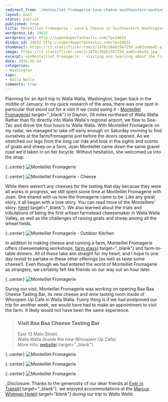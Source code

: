 ```yaml
---
redirect_from: '/monteillet-fromagerie-love-cheese-southeastern-washington/24632/'
layout: post
status: publish
published: true
title: Monteillet Fromagerie - Love & Cheese in Southeastern Washington
wordpress_id: 24632
wordpress_url: http://superduperfantastic.com/?p=24632
disqus_id: 24632 http://superduperfantastic.com/?p=24632
thumbnail: https://c2.staticflickr.com/2/1470/26661567256_aa02cebe45_q.jpg
image: https://c2.staticflickr.com/2/1470/26661567256_aa02cebe45.jpg
excerpt: <p>Monteillet Fromagerie - visiting and learning about the first artisan farmstead cheesemaker in Walla Walla Valley.</p>
date: 2016-05-24
categories:
- Washington
tags:
- Walla Walla
comments: true
---
```

Planning for an April trip to Walla Walla, Washington, began back in the middle of January. In my quick research of the area, there was one spot in particular that stood out for a visit if we could swing it - [Monteillet Fromagerie](http://www.monteilletcheese.com/){:target="_blank"} in Dayton, 28 miles northeast of Walla Walla. Rather than fly directly into Walla Walla's regional airport, we flew to Sea-Tac and drove the four hours to Walla Walla. With Monteillet Fromagerie on my radar, we managed to take off early enough on Saturday morning to find ourselves at the farm/fromagerie just before the doors opened. As we stretched our legs from the long car ride and took in the sights and scents of goats and sheep on a farm, Joan Monteillet came down the same gravel road we'd taken in on her bicycle. Without hesitation, she welcomed us into the shop.

{:.center}
![Monteillet Fromagerie](https://c2.staticflickr.com/2/1470/26661567256_aa02cebe45_b.jpg)

{:.center}
![Monteillet Fromagerie - Cheese](https://c2.staticflickr.com/2/1681/26084544973_93e781ab7d_b.jpg) 

While there weren't any cheeses for the tasting that day because they were all works in progress, we still spent some time at Monteillet Fromagerie with Joan. She shared with us how the fromagerie came to be. Like any great story, it all began with a love story. You can read more of the Monteillets' story: [here](http://www.monteilletcheese.com/our-story/){:target="_blank"}. We also learned about the trials and tribulations of being the first artisan farmstead cheesemaker in Walla Walla Valley, as well as the challenges of raising goats and sheep among all the wheat fields.

{:.center}
![Monteillet Fromagerie - Outdoor Kitchen](https://c2.staticflickr.com/2/1498/26084559433_6f0666dca7_b.jpg)

In addition to making cheese and running a farm, Monteillet Fromagerie offers cheesemaking workshops, [farm stays](http://www.monteilletcheese.com/farm-stay/){:target="_blank"} and farm-to-table dinners. All of these take aim straight for my heart, and I hope to one day revisit to partake in these other offerings (as well as taste some cheese!). Even though we had entered the world of Monteillet Fromagerie as strangers, we certainly felt like friends on our way out an hour later.

{:.center}
![Monteillet Fromagerie](https://c2.staticflickr.com/2/1453/26084551713_f66f180f13_b.jpg)

During our visit, Monteillet Fromagerie was working on opening Baa Baa Cheese Tasting Bar, its new cheese and wine tasting room inside of Whoopem Up Cafe in Walla Walla. Funny thing is if we had postponed our trip for another week, we would have had to make an appointment to visit the farm. It likely would not have been the same experience.

>### Visit Baa Baa Cheese Tasting Bar
>
>East 13 Main Street,   
>Walla Walla (inside the new Whoopem Up Cafe)  
>More info: [website](http://www.monteilletcheese.com/baa-baa-cheese-tasting-bar/){:target="_blank"}

{:.center}
![Monteillet Fromagerie](https://c2.staticflickr.com/2/1663/26661553076_1bc9ddb5e5_b.jpg)

{:.center}
![Monteillet Fromagerie](https://c2.staticflickr.com/2/1593/26084549733_8e4a31fe13_b.jpg)

{:.center}
![Monteillet Fromagerie](https://c2.staticflickr.com/2/1522/26082698544_a12d155325_b.jpg) 

_Disclosure: Thanks to the generosity of our dear friends at [Ever in Transit](http://everintransit.com/){:target="_blank"}, we enjoyed accommodations at the [Marcus Whitman Hotel](http://marcuswhitmanhotel.com/){:target="_blank"} during our trip to Walla Walla._